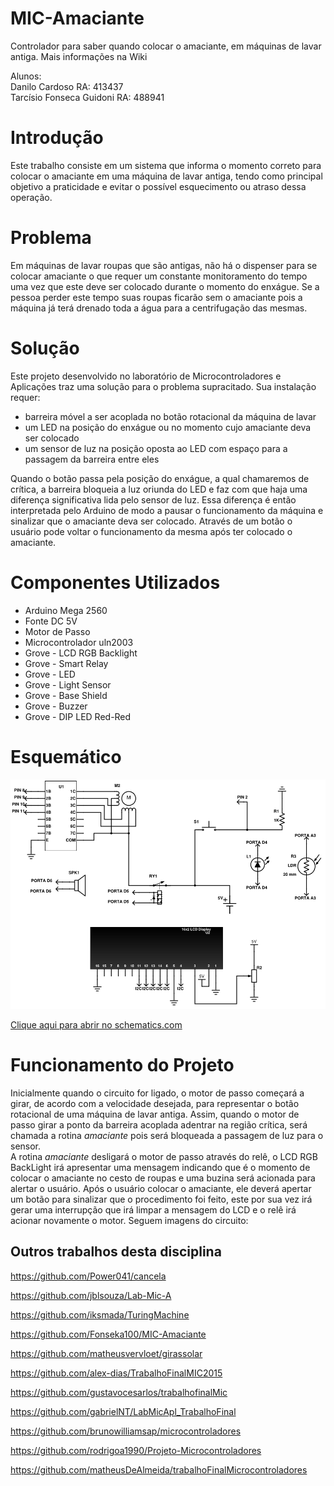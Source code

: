 # MIC-Amaciante
Controlador para saber quando colocar o amaciante, em máquinas de lavar antiga. Mais informações na Wiki
 
Alunos:  
Danilo Cardoso RA: 413437  
Tarcísio Fonseca Guidoni RA: 488941

# Introdução  

Este trabalho consiste em um sistema que informa o momento correto para colocar o amaciante em uma máquina de lavar antiga, tendo como principal objetivo a praticidade e evitar o possível esquecimento ou atraso dessa operação.

# Problema
Em máquinas de lavar roupas que são antigas, não há o dispenser para se colocar amaciante o que requer um constante monitoramento do tempo uma vez que este deve ser colocado durante o momento do enxágue. Se a pessoa perder este tempo suas roupas ficarão sem o amaciante pois a máquina já terá drenado toda a água para a centrifugação das mesmas.

# Solução

Este projeto desenvolvido no laboratório de Microcontroladores e Aplicações traz uma solução para o problema supracitado. Sua instalação requer:

* barreira móvel a ser acoplada no botão rotacional da máquina de lavar 
* um LED na posição do enxágue ou no momento cujo amaciante deva ser colocado
* um sensor de luz na posição oposta ao LED com espaço para a passagem da barreira entre eles   

Quando o botão passa pela posição do enxágue, a qual chamaremos de crítica, a barreira bloqueia a luz oriunda do LED e faz com que haja uma diferença significativa lida pelo sensor de luz. Essa diferença é então interpretada pelo Arduino de modo a pausar o funcionamento da máquina e sinalizar que o amaciante deva ser colocado. Através de um botão o usuário pode voltar o funcionamento da mesma após ter colocado o amaciante.

# Componentes Utilizados  
* Arduino Mega 2560  
* Fonte DC 5V
* Motor de Passo
* Microcontrolador uln2003
* Grove - LCD RGB Backlight
* Grove - Smart Relay
* Grove - LED
* Grove - Light Sensor  
* Grove - Base Shield  
* Grove - Buzzer  
* Grove - DIP LED Red-Red

# Esquemático
![Esquemático](https://github.com/Fonseka100/MIC-Amaciante/blob/master/Imagens/Esquematico.png)

[Clique aqui para abrir no schematics.com](http://www.schematics.com/project/mic-amaciante-24750/)

# Funcionamento do Projeto 
Inicialmente quando o circuito for ligado, o motor de passo começará a girar, de acordo com a velocidade desejada, para representar o botão rotacional de uma máquina de lavar antiga. Assim, quando o motor de passo girar a ponto da barreira acoplada adentrar na região crítica, será chamada a rotina _amaciante_ pois será bloqueada a passagem de luz para o sensor.  
A rotina _amaciante_ desligará o motor de passo através do relê, o LCD RGB BackLight irá apresentar uma mensagem indicando que é o momento de colocar o amaciante no cesto de roupas e uma buzina será acionada para alertar o usuário. Após o usuário colocar o amaciante, ele deverá apertar um botão para sinalizar que o procedimento foi feito, este por sua vez irá gerar uma interrupção que irá limpar a mensagem do LCD e o relê irá acionar novamente o motor.
Seguem imagens do circuito:

## Outros trabalhos desta disciplina

https://github.com/Power041/cancela

https://github.com/jblsouza/Lab-Mic-A

https://github.com/iksmada/TuringMachine

https://github.com/Fonseka100/MIC-Amaciante

https://github.com/matheusvervloet/girassolar

https://github.com/alex-dias/TrabalhoFinalMIC2015

https://github.com/gustavocesarlos/trabalhofinalMic

https://github.com/gabrielNT/LabMicApl_TrabalhoFinal

https://github.com/brunowilliamsap/microcontroladores

https://github.com/rodrigoa1990/Projeto-Microcontroladores

https://github.com/matheusDeAlmeida/trabalhoFinalMicrocontroladores
